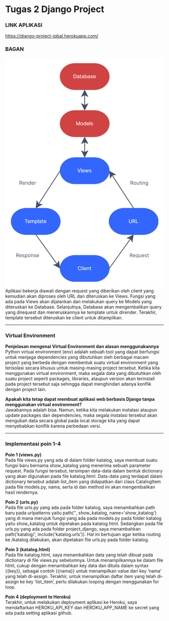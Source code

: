 # Tugas 2 Django Project
### LINK APLIKASI
https://django-project-iqbal.herokuapp.com/

### BAGAN
![Bagan](/images/Flowchart.jpg) 
<br>
Aplikasi bekerja diawali dengan request yang diberikan oleh client yang kemudian akan diproses oleh URL dan diteruskan ke Views. Fungsi yang ada pada Views akan dijalankan dan melakukan query ke Models yang diteruskan ke Database. Selanjutnya, Database akan mengembalikan query yang direquest dan meneruskannya ke template untuk dirender. Terakhir, template tersebut diteruskan ke client untuk ditampilkan.
<br>
<hr>

### Virtual Environment
**Penjelasan mengenai Virtual Environment dan alasan menggunakannya** 
<br>
Python virtual environment (env) adalah sebuah tool yang dapat berfungsi untuk menjaga dependencies yang dibutuhkan oleh berbagai macam project yang berbeda dengan membentuk suatu virtual environment yang terisolasi secara khusus untuk masing-masing project tersebut. Ketika kita menggunakan virtual environment, maka segala data yang dibutuhkan oleh suatu project seperti packages, libraries, ataupun version akan terinstall pada project tersebut saja sehingga dapat menghindari adanya konflik dengan project lain.

**Apakah kita tetap dapat membuat aplikasi web berbasis Django tanpa menggunakan virtual environment?**
<br>
Jawabannya adalah bisa. Namun, ketika kita melakukan instalasi ataupun update packages dan dependencies, maka segala instalasi tersebut akan mengubah data secara global pada local storage kita yang dapat menyebabkan konflik karena perbedaan versi.
<hr>

### Implementasi poin 1-4
**Poin 1 (views.py)**
<br>
Pada file views.py yang ada di dalam folder katalog, saya membuat suatu fungsi baru bernama show_katalog yang menerima sebuah parameter request. Pada fungsi tersebut, tersimpan data-data dalam bentuk dictionary yang akan digunakan pada file katalog.html. Data-data yang terdapat dalam dictionary tersebut adalah list_item yang didapatkan dari class CatalogItem pada file models.py, nama, serta id dan method ini akan mengembalikan hasil rendernya.
<br>

**Poin 2 (urls.py)**
<br>
Pada file urls.py yang ada pada folder katalog, saya menambahkan path baru pada urlpatterns yaitu path('', show_katalog, name='show_katalog') yang di mana merujuk fungsi yang ada pada models.py pada folder katalog yaitu show_katalog untuk dipetakan pada katalog.html. Sedangkan pada file urls.py yang ada pada folder project_django, saya menambahkan path('katalog/', include('katalog.urls')). Hal ini bertujuan agar ketika routing ke /katalog dilakukan, akan dipetakan file urls.py pada folder katalog.
<br>

**Poin 3 (katalog.html)**
<br>
Pada file katalog.html, saya menambahkan data yang telah dibuat pada dictionary di file views.py sebelumnya. Untuk menampilkannya ke dalam file html, cukup dengan menambahkan key data dan ditulis dalam syntax {{key}}, sebagai contoh {{nama}} untuk menampilkan value dari key ‘nama’ yang telah di-assign. Terakhir, untuk menampilkan daftar item yang telah di-assign ke key ‘list_item’, perlu dilakukan looping dengan menggunakan for loop.
<br>

**Poin 4 (deployment to Heroku)**
<br>
Terakhir, untuk melakukan deployment aplikasi ke Heroku, saya mendaftarkan HEROKU_API_KEY dan HEROKU_APP_NAME ke secret yang ada pada setting aplikasi github.